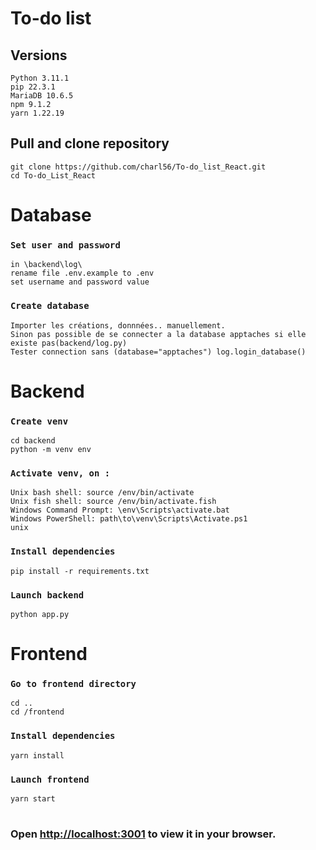 # To-do list 

## Versions
```
Python 3.11.1
pip 22.3.1 
MariaDB 10.6.5
npm 9.1.2
yarn 1.22.19
```



## Pull and clone repository
```
git clone https://github.com/charl56/To-do_list_React.git
cd To-do_List_React
```


# Database

### `Set user and password`
```
in \backend\log\
rename file .env.example to .env
set username and password value
```

### `Create database`
```
Importer les créations, donnnées.. manuellement.
Sinon pas possible de se connecter a la database apptaches si elle existe pas(backend/log.py)
Tester connection sans (database="apptaches") log.login_database()
```


# Backend
### `Create venv`
```
cd backend
python -m venv env
```
### `Activate venv, on :`
```
Unix bash shell: source /env/bin/activate
Unix fish shell: source /env/bin/activate.fish
Windows Command Prompt: \env\Scripts\activate.bat
Windows PowerShell: path\to\venv\Scripts\Activate.ps1
unix
```
### `Install dependencies`
```
pip install -r requirements.txt
```
### `Launch backend`
```
python app.py
```



# Frontend
### `Go to frontend directory`
```
cd ..
cd /frontend
```
### `Install dependencies`
```
yarn install
```

### `Launch frontend`
```
yarn start
```
#
### Open [http://localhost:3001](http://localhost:3001) to view it in your browser.
